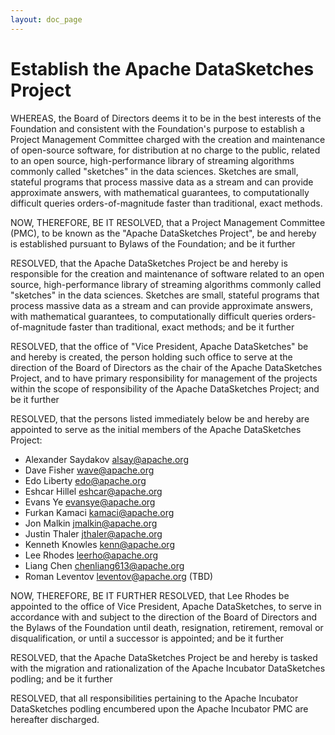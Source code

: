 ```yaml
---
layout: doc_page
---
```

<!--
    Licensed to the Apache Software Foundation (ASF) under one
    or more contributor license agreements.  See the NOTICE file
    distributed with this work for additional information
    regarding copyright ownership.  The ASF licenses this file
    to you under the Apache License, Version 2.0 (the
    "License"); you may not use this file except in compliance
    with the License.  You may obtain a copy of the License at

      http://www.apache.org/licenses/LICENSE-2.0

    Unless required by applicable law or agreed to in writing,
    software distributed under the License is distributed on an
    "AS IS" BASIS, WITHOUT WARRANTIES OR CONDITIONS OF ANY
    KIND, either express or implied.  See the License for the
    specific language governing permissions and limitations
    under the License.
-->
# Establish the Apache DataSketches Project

WHEREAS, the Board of Directors deems it to be in the best interests of
the Foundation and consistent with the Foundation's purpose to establish
a Project Management Committee charged with the creation and maintenance
of open-source software, for distribution at no charge to the public,
related to an open source, high-performance library of
streaming algorithms commonly called "sketches" in the data sciences.
Sketches are small, stateful programs that process massive data as a
stream and can provide approximate answers, with mathematical
guarantees, to computationally difficult queries orders-of-magnitude
faster than traditional, exact methods.

NOW, THEREFORE, BE IT RESOLVED, that a Project Management Committee
(PMC), to be known as the "Apache DataSketches Project", be and hereby
is established pursuant to Bylaws of the Foundation; and be it further

RESOLVED, that the Apache DataSketches Project be and hereby is
responsible for the creation and maintenance of software related to an
open source, high-performance library of streaming algorithms
commonly called "sketches" in the data sciences. Sketches are small,
stateful programs that process massive data as a stream and can provide
approximate answers, with mathematical guarantees, to computationally
difficult queries orders-of-magnitude faster than traditional, exact
methods; and be it further

RESOLVED, that the office of "Vice President, Apache DataSketches" be
and hereby is created, the person holding such office to serve at the
direction of the Board of Directors as the chair of the Apache
DataSketches Project, and to have primary responsibility for management
of the projects within the scope of responsibility of the Apache
DataSketches Project; and be it further

RESOLVED, that the persons listed immediately below be and hereby are
appointed to serve as the initial members of the Apache DataSketches
Project:

 * Alexander Saydakov <alsay@apache.org>
 * Dave Fisher        <wave@apache.org>
 * Edo Liberty        <edo@apache.org>
 * Eshcar Hillel      <eshcar@apache.org>
 * Evans Ye           <evansye@apache.org>
 * Furkan Kamaci      <kamaci@apache.org>
 * Jon Malkin         <jmalkin@apache.org>
 * Justin Thaler      <jthaler@apache.org>
 * Kenneth Knowles    <kenn@apache.org>
 * Lee Rhodes         <leerho@apache.org>
 * Liang Chen         <chenliang613@apache.org>
 * Roman Leventov     <leventov@apache.org> (TBD)

NOW, THEREFORE, BE IT FURTHER RESOLVED, that Lee Rhodes be appointed to
the office of Vice President, Apache DataSketches, to serve in
accordance with and subject to the direction of the Board of Directors
and the Bylaws of the Foundation until death, resignation, retirement,
removal or disqualification, or until a successor is appointed; and be
it further

RESOLVED, that the Apache DataSketches Project be and hereby is tasked
with the migration and rationalization of the Apache Incubator
DataSketches podling; and be it further

RESOLVED, that all responsibilities pertaining to the Apache Incubator
DataSketches podling encumbered upon the Apache Incubator PMC are
hereafter discharged.